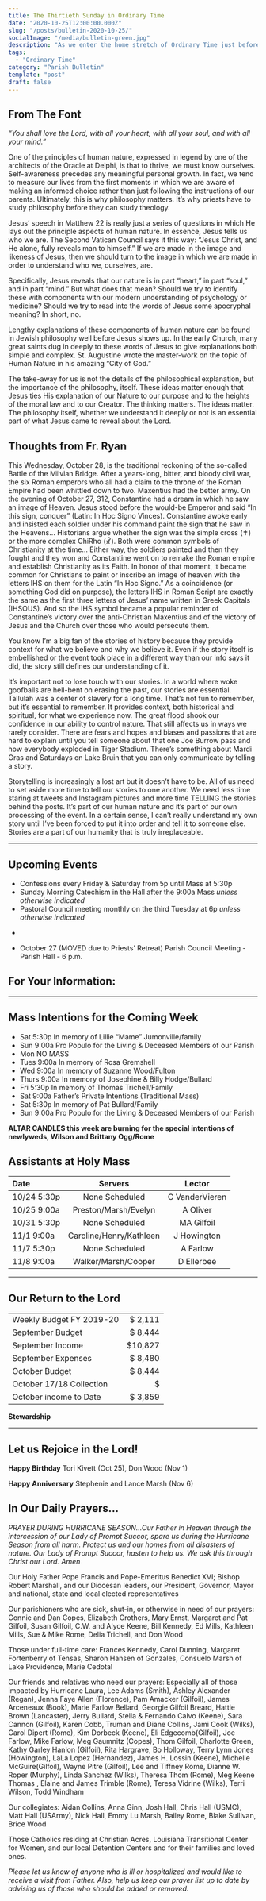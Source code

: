 ```yaml
---
title: The Thirtieth Sunday in Ordinary Time
date: "2020-10-25T12:00:00.000Z"
slug: "/posts/bulletin-2020-10-25/"
socialImage: "/media/bulletin-green.jpg"
description: "As we enter the home stretch of Ordinary Time just before Advent, the Lord gives us this week the centerpiece of the moral and spiritual life: love of God, love of neighbor, and love of self."
tags:
  - "Ordinary Time"
category: "Parish Bulletin"
template: "post"
draft: false
---
```


## From The Font


*“You shall love the Lord, with all your heart, with all your soul, and with all your mind.”*

One of the principles of human nature, expressed in legend by one of the architects of the Oracle at Delphi, is that to thrive, we must know ourselves. Self-awareness precedes any meaningful personal growth. In fact, we tend to measure our lives from the first moments in which we are aware of making an informed choice rather than just following the instructions of our parents. Ultimately, this is why philosophy matters. It’s why priests have to study philosophy before they can study theology.

Jesus’ speech in Matthew 22 is really just a series of questions in which He lays out the principle aspects of human nature. In essence, Jesus tells us who we are. The Second Vatican Council says it this way: “Jesus Christ, and He alone, fully reveals man to himself.” If we are made in the image and likeness of Jesus, then we should turn to the image in which we are made in order to understand who we, ourselves, are. 

Specifically, Jesus reveals that our nature is in part “heart,” in part “soul,” and in part “mind.” But what does that mean? Should we try to identify these with components with our modern understanding of psychology or medicine? Should we try to read into the words of Jesus some apocryphal meaning? In short, no. 

Lengthy explanations of these components of human nature can be found in Jewish philosophy well before Jesus shows up. In the early Church, many great saints dug in deeply to these words of Jesus to give explanations both simple and complex. St. Augustine wrote the master-work on the topic of Human Nature in his amazing “City of God.”

The take-away for us is not the details of the philosophical explanation, but the importance of the philosophy, itself. These ideas matter enough that Jesus ties His explanation of our Nature to our purpose and to the heights of the moral law and to our Creator. The thinking matters. The ideas matter. The philosophy itself, whether we understand it deeply or not is an essential part of what Jesus came to reveal about the Lord. 


## Thoughts from Fr. Ryan


This Wednesday, October 28, is the traditional reckoning of the so-called Battle of the Milvian Bridge. After a years-long, bitter, and bloody civil war, the six Roman emperors who all had a claim to the throne of the Roman Empire had been whittled down to two. Maxentius had the better army. On the evening of October 27, 312, Constantine had a dream in which he saw an image of Heaven. Jesus stood before the would-be Emperor and said “In this sign, conquer” (Latin: In Hoc Signo Vinces). Constantine awoke early and insisted each soldier under his command paint the sign that he saw in the Heavens… Historians argue whether the sign was the simple cross (✝) or the more complex ChiRho (☧). Both were common symbols of Christianity at the time… Either way, the soldiers painted and then they fought and they won and Constantine went on to remake the Roman empire and establish Christianity as its Faith. In honor of that moment, it became common for Christians to paint or inscribe an image of heaven with the letters IHS on them for the Latin “In Hoc Signo.” As a coincidence (or something God did on purpose), the letters IHS in Roman Script are exactly the same as the first three letters of Jesus’ name written in Greek Capitals (IHSOUS). And so the IHS symbol became a popular reminder of Constantine’s victory over the anti-Christian Maxentius and of the victory of Jesus and the Church over those who would persecute them. 

You know I’m a big fan of the stories of history because they provide context for what we believe and why we believe it. Even if the story itself is embellished or the event took place in a different way than our info says it did, the story still defines our understanding of it.

It’s important not to lose touch with our stories. In a world where woke goofballs are hell-bent on erasing the past, our stories are essential. Tallulah was a center of slavery for a long time. That’s not fun to remember, but it’s essential to remember. It provides context, both historical and spiritual, for what we experience now. The great flood shook our confidence in our ability to control nature. That still affects us in ways we rarely consider. There are fears and hopes and biases and passions that are hard to explain until you tell someone about that one Joe Burrow pass and how everybody exploded in Tiger Stadium. There’s something about Mardi Gras and Saturdays on Lake Bruin that you can only communicate by telling a story.

Storytelling is increasingly a lost art but it doesn’t have to be. All of us need to set aside more time to tell our stories to one another. We need less time staring at tweets and Instagram pictures and more time TELLING the stories behind the posts. It’s part of our human nature and it’s part of our own processing of the event. In a certain sense, I can’t really understand my own story until I’ve been forced to put it into order and tell it to someone else. Stories are a part of our humanity that is truly irreplaceable. 


---

## Upcoming Events

* Confessions every Friday & Saturday from 5p until Mass at 5:30p
* Sunday Morning Catechism in the Hall after the 9:00a Mass *unless otherwise indicated*
* Pastoral Council meeting monthly on the third Tuesday at 6p *unless otherwise indicated*

-
*  October 27	(MOVED due to Priests’ Retreat)  Parish Council Meeting - Parish Hall - 6 p.m. 


## For Your Information:


---

## Mass Intentions for the Coming Week

* Sat	5:30p	In memory of Lillie “Mame” Jumonville/family
* Sun	9:00a	Pro Populo for the Living & Deceased Members of our Parish
* Mon	NO MASS 
* Tues	9:00a	In memory of Rosa Gremshell
* Wed	9:00a	In memory of Suzanne Wood/Fulton
* Thurs	9:00a	In memory of Josephine & Billy Hodge/Bullard
* Fri	5:30p	In memory of Thomas Trichell/Family
* Sat 	9:00a	Father’s Private Intentions (Traditional Mass)
* Sat	5:30p	In memory of Pat Bullard/Family
* Sun	9:00a	Pro Populo for the Living & Deceased Members of our Parish


**ALTAR CANDLES this week are burning for the special intentions of newlyweds, Wilson and Brittany Ogg/Rome**

## Assistants at Holy Mass

| Date | Servers | Lector |
| :--- | :---: | :---:|
| 10/24 5:30p | None Scheduled | C VanderVieren |
| 10/25 9:00a | Preston/Marsh/Evelyn | A Oliver |
| 10/31 5:30p | None Scheduled | MA Gilfoil |
| 11/1 9:00a | Caroline/Henry/Kathleen | J Howington |
| 11/7 5:30p | None Scheduled | A Farlow |
| 11/8 9:00a | Walker/Marsh/Cooper | D Ellerbee |


---



## Our Return to the Lord

| | |
|:-- | --: |
| Weekly Budget FY 2019-20 | $ 2,111 |
| September Budget | $ 8,444 | 
| September Income | $10,827 | 
| September Expenses | $ 8,480 | 
October Budget | $ 8,444 |
| October 17/18 Collection  | $  |
| October income to Date | $ 3,859 |


**Stewardship** 

---

## Let us Rejoice in the Lord!

**Happy Birthday** Tori Kivett (Oct 25), Don Wood (Nov 1) 

**Happy Anniversary** Stephenie and Lance Marsh (Nov 6)

## In Our Daily Prayers…

*PRAYER DURING HURRICANE SEASON...Our Father in Heaven through the intercession of our Lady of Prompt Succor, spare us during the Hurricane Season from all harm.  Protect us and our homes from all disasters of nature.  Our Lady of Prompt Succor, hasten to help us.  We ask this through Christ our Lord. Amen*

Our Holy Father Pope Francis and Pope-Emeritus Benedict XVI; Bishop Robert Marshall, and our Diocesan leaders, our President, Governor, Mayor and national, state and local elected representatives

Our parishioners who are sick, shut-in, or otherwise in need of our prayers: Connie and Dan Copes, Elizabeth Crothers, Mary Ernst, Margaret and Pat Gilfoil, Susan Gilfoil, C.W. and Alyce Keene, Bill Kennedy, Ed Mills, Kathleen Mills, Sue & Mike Rome, Delia Trichell, and Don Wood

Those under full-time care: Frances Kennedy, Carol Dunning, Margaret Fortenberry of Tensas, Sharon Hansen of Gonzales, Consuelo Marsh of Lake Providence, Marie Cedotal

Our friends and relatives who need our prayers: Especially all of those impacted by Hurricane Laura,  Lee Adams (Smith), Ashley Alexander (Regan), Jenna Faye Allen (Florence), Pam Amacker (Gilfoil), James Arceneaux (Book), Marie Farlow Bellard, Georgie Gilfoil Breard, Hattie Brown (Lancaster), Jerry Bullard, Stella & Fernando Calvo (Keene), Sara Cannon (Gilfoil), Karen Cobb, Truman and Diane Collins, Jami Cook (Wilks), Carol Dipert (Rome), Kim Dorbeck (Keene), Eli Edgecomb(Gilfoil), Joe Farlow, Mike Farlow, Meg Gaumnitz (Copes), Thom Gilfoil, Charlotte Green, Kathy Garley Hanlon (Gilfoil), Rita Hargrave, Bo Holloway, Terry Lynn Jones (Howington), LaLa Lopez (Hernandez), James H. Lossin (Keene),  Michelle McGuire(Gilfoil), Wayne Pitre (Gilfoil), Lee and Tiffney Rome, Dianne W. Roper (Murphy), Linda Sanchez (Wilks), Theresa Thom (Rome), Meg Keene Thomas , Elaine and James Trimble (Rome), Teresa Vidrine (Wilks), Terri Wilson, Todd Windham

Our collegiates: Aidan Collins, Anna Ginn, Josh Hall, Chris Hall (USMC), Matt Hall (USArmy), Nick Hall, Emmy Lu Marsh, Bailey Rome, Blake Sullivan, Brice Wood

Those Catholics residing at Christian Acres, Louisiana Transitional Center for Women, and our local Detention Centers and for their families and loved ones. 
 
*Please let us know of anyone who is ill or hospitalized and would like to receive a visit from Father. Also, help us keep our prayer list up to date by advising us of those who should be added or removed.*
